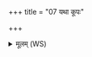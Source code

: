 +++
title = "07 यथा कूपः"

+++
<details><summary>मूलम् (WS)</summary>

यथा कूपः शतखाः सहस्रखा नोपदस्यन्ति ॥ ७ ॥
</details>